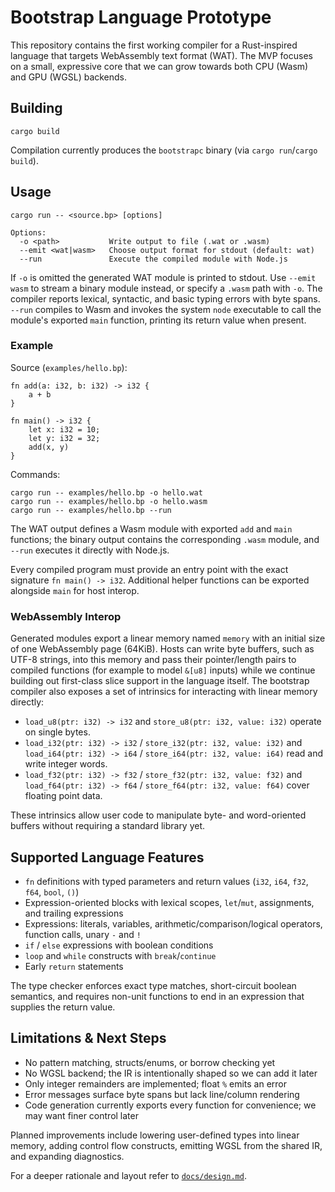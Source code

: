 # Bootstrap Language Prototype

This repository contains the first working compiler for a Rust-inspired language that targets WebAssembly text format (WAT). The MVP focuses on a small, expressive core that we can grow towards both CPU (Wasm) and GPU (WGSL) backends.

## Building

```
cargo build
```

Compilation currently produces the `bootstrapc` binary (via `cargo run`/`cargo build`).

## Usage

```
cargo run -- <source.bp> [options]

Options:
  -o <path>           Write output to file (.wat or .wasm)
  --emit <wat|wasm>   Choose output format for stdout (default: wat)
  --run               Execute the compiled module with Node.js
```

If `-o` is omitted the generated WAT module is printed to stdout. Use `--emit wasm`
to stream a binary module instead, or specify a `.wasm` path with `-o`. The compiler
reports lexical, syntactic, and basic typing errors with byte spans. `--run` compiles
to Wasm and invokes the system `node` executable to call the module's exported
`main` function, printing its return value when present.

### Example

Source (`examples/hello.bp`):

```
fn add(a: i32, b: i32) -> i32 {
    a + b
}

fn main() -> i32 {
    let x: i32 = 10;
    let y: i32 = 32;
    add(x, y)
}
```

Commands:

```
cargo run -- examples/hello.bp -o hello.wat
cargo run -- examples/hello.bp -o hello.wasm
cargo run -- examples/hello.bp --run
```

The WAT output defines a Wasm module with exported `add` and `main` functions; the
binary output contains the corresponding `.wasm` module, and `--run` executes it
directly with Node.js.

Every compiled program must provide an entry point with the exact signature
`fn main() -> i32`. Additional helper functions can be exported alongside `main`
for host interop.

### WebAssembly Interop

Generated modules export a linear memory named `memory` with an initial size of
one WebAssembly page (64KiB). Hosts can write byte buffers, such as UTF-8
strings, into this memory and pass their pointer/length pairs to compiled
functions (for example to model `&[u8]` inputs) while we continue building out
first-class slice support in the language itself. The bootstrap compiler also
exposes a set of intrinsics for interacting with linear memory directly:

* `load_u8(ptr: i32) -> i32` and `store_u8(ptr: i32, value: i32)` operate on
  single bytes.
* `load_i32(ptr: i32) -> i32` / `store_i32(ptr: i32, value: i32)` and
  `load_i64(ptr: i32) -> i64` / `store_i64(ptr: i32, value: i64)` read and write
  integer words.
* `load_f32(ptr: i32) -> f32` / `store_f32(ptr: i32, value: f32)` and
  `load_f64(ptr: i32) -> f64` / `store_f64(ptr: i32, value: f64)` cover floating
  point data.

These intrinsics allow user code to manipulate byte- and word-oriented buffers
without requiring a standard library yet.

## Supported Language Features

- `fn` definitions with typed parameters and return values (`i32`, `i64`, `f32`, `f64`, `bool`, `()`)
- Expression-oriented blocks with lexical scopes, `let`/`mut`, assignments, and trailing expressions
- Expressions: literals, variables, arithmetic/comparison/logical operators, function calls, unary `-` and `!`
- `if` / `else` expressions with boolean conditions
- `loop` and `while` constructs with `break`/`continue`
- Early `return` statements

The type checker enforces exact type matches, short-circuit boolean semantics, and requires non-unit functions to end in an expression that supplies the return value.

## Limitations & Next Steps

- No pattern matching, structs/enums, or borrow checking yet
- No WGSL backend; the IR is intentionally shaped so we can add it later
- Only integer remainders are implemented; float `%` emits an error
- Error messages surface byte spans but lack line/column rendering
- Code generation currently exports every function for convenience; we may want finer control later

Planned improvements include lowering user-defined types into linear memory, adding control flow constructs, emitting WGSL from the shared IR, and expanding diagnostics.

For a deeper rationale and layout refer to [`docs/design.md`](docs/design.md).
